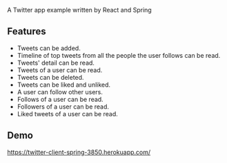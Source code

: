 A Twitter app example written by React and Spring

## Features

- Tweets can be added.
- Timeline of top tweets from all the people the user follows can be read.
- Tweets' detail can be read.
- Tweets of a user can be read.
- Tweets can be deleted.
- Tweets can be liked and unliked.
- A user can follow other users.
- Follows of a user can be read.
- Followers of a user can be read.
- Liked tweets of a user can be read.

## Demo

https://twitter-client-spring-3850.herokuapp.com/
